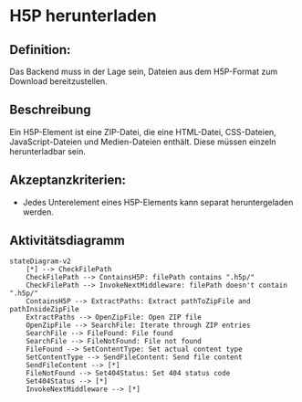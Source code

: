 # H5P herunterladen

## Definition:

Das Backend muss in der Lage sein, Dateien aus dem H5P-Format zum Download bereitzustellen.

## Beschreibung
Ein H5P-Element ist eine ZIP-Datei, die eine HTML-Datei, CSS-Dateien, JavaScript-Dateien und Medien-Dateien enthält.
Diese müssen einzeln herunterladbar sein.

## Akzeptanzkriterien:
- Jedes Unterelement eines H5P-Elements kann separat heruntergeladen werden.


## Aktivitätsdiagramm
```mermaid
stateDiagram-v2
    [*] --> CheckFilePath
    CheckFilePath --> ContainsH5P: filePath contains ".h5p/"
    CheckFilePath --> InvokeNextMiddleware: filePath doesn't contain ".h5p/"
    ContainsH5P --> ExtractPaths: Extract pathToZipFile and pathInsideZipFile
    ExtractPaths --> OpenZipFile: Open ZIP file
    OpenZipFile --> SearchFile: Iterate through ZIP entries
    SearchFile --> FileFound: File found
    SearchFile --> FileNotFound: File not found
    FileFound --> SetContentType: Set actual content type
    SetContentType --> SendFileContent: Send file content
    SendFileContent --> [*]
    FileNotFound --> Set404Status: Set 404 status code
    Set404Status --> [*]
    InvokeNextMiddleware --> [*]
```